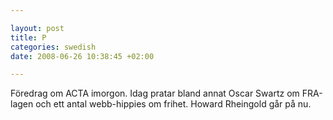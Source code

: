 ```yaml
--- 

layout: post
title: P 
categories: swedish 
date: 2008-06-26 10:38:45 +02:00 

---
```


Föredrag om ACTA imorgon. Idag pratar bland annat Oscar Swartz om FRA-lagen och ett antal webb-hippies om frihet. Howard Rheingold går på nu. 
